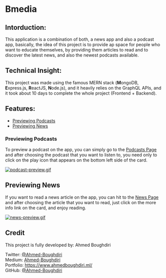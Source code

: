 # Bmedia

## Intorduction:
This application is a combination of both, a news app and also a podcast app, basically, the idea of this project is to provide ap space for people who want to educate themselves, by providing them articles to read and to discover the latest news, and also the newest podcasts available.

## Technical Insight:
This project was made using the famous MERN stack (**M**ongoDB, **E**xpress.js, **R**eactJS, **N**ode.js), and it heavily relies on the GraphQL APIs, and it took about 10 days to complete the whole project (Frontend + Backend).

## Features:

- [Previewing Podcasts](#podcasts)
- [Previewing News](#news)

### <a id="podcasts"></a> Previewing Podcasts

To preview a podcast on the app, you can simply go to the [Podcasts Page](https://hungry-albattani-982bde.netlify.app/) and after choosing the podcast that you want to listen to, you need only to click on the play icon that appears on the bottom left side of the card.

[![podcast-preview.gif](https://s9.gifyu.com/images/podcast-preview.gif)](https://gifyu.com/image/GeKu)

## <a id="#news"></a> Previewing News

If you want to read a news article on the app, you can hit to the [News Page](https://hungry-albattani-982bde.netlify.app/#/news) and after choosing the article that you want to read, just click on the more info link on the card, and enjoy reading.

[![news-preview.gif](https://s9.gifyu.com/images/news-preview.gif)](https://gifyu.com/image/GeKY)

## Credit

This project is fully developed by: Ahmed Boughdiri

Twitter: [@Ahmed-Boughdiri](https://twitter.com/BoughdiriAhmed)  
Medium: [Ahmed-Boughdiri](https://ahmedboughdiri2020.medium.com/)  
Portfolio: https://www.ahmedboughdiri.ml/  
GitHub: [@Ahmed-Boughdiri](https://github.com/Ahmed-Boughdiri)  
